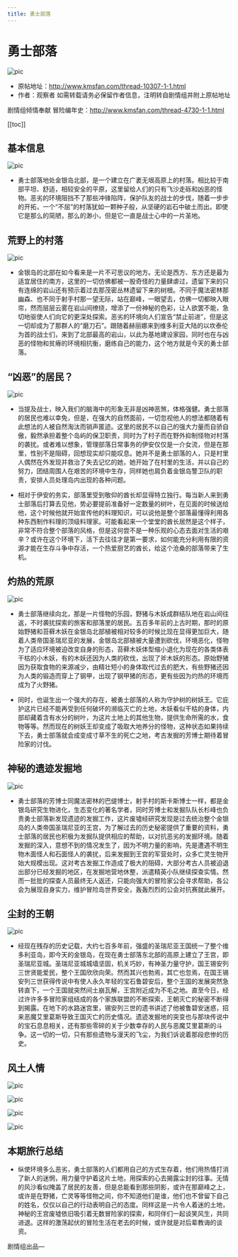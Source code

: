 ```yaml
---
title: 勇士部落
---
```


# 勇士部落

![pic](./1.png)

- 原帖地址：http://www.kmsfan.com/thread-10307-1-1.html
- 作者：观察者
如需转载请务必保留作者信息，注明转自剧情组并附上原帖地址

剧情组倾情奉献 冒险编年史：http://www.kmsfan.com/thread-4730-1-1.html

[[toc]]

## 基本信息

![pic](./2.png)

- 勇士部落地处金银岛北部，是一个建立在广袤无垠高原上的村落。相比较于南部平坦、舒适，相较安全的平原，这里留给人们的只有飞沙走砾和凶恶的怪物。恶劣的环境阻挡不了那些冲锋陷阵，保护队友的战士的步伐，随着一步步的开拓，一个“不屈”的村落犹如一颗种子般，从坚硬的岩石中破土而出。即使它是那么的简陋，那么的渺小，但是它一直是战士心中的一片圣地。

## 荒野上的村落

![pic](./3.png)

- 金银岛的北部在如今看来是一片不可思议的地方。无论是西方、东方还是最为适宜居住的南方，这里的一切仿佛都被一股奇怪的力量肆虐过，遗留下来的只有连绵的岩山还有预示着过去那茂密丛林遗留下来的树根。不同于魔法密林那幽森、也不同于射手村那一望无际，站在巅峰，一眼望去，仿佛一切都映入眼帘，然而层层云雾在岩山间缭绕，增添了一份神秘的色彩，让人欲罢不能，急切地驱使人们向它的更深处探索。恶劣的环境向人们宣告“禁止前进”，但是这一切却成为了那群人的“磨刀石”。跟随着赫丽娜来到维多利亚大陆的以坎泰伦为首的战士们，来到了北部最高的岩山，以此为基地建设家园，同时也在与凶恶的怪物和贫瘠的环境相抗衡，磨练自己的能力，这个地方就是今天的勇士部落。

## “凶恶”的居民？

![pic](./4.png)

- 当提及战士，映入我们的脑海中的形象无非是凶神恶煞，体格强健。勇士部落的居民也难以幸免，但是，在强大的自然面前，一切忽视他人的想法都随着有此想法的人被自然淘汰而销声匿迹。这里的居民不以自己的强大力量而自骄自傲，毅然承担着整个岛屿的保卫职责，同时为了村子而在野外抑制怪物对村落的袭扰。或者难以想象，管理部落日常事务的伊安仅仅是一介女流，但是在那里，性别不是阻碍，回想现实却只能叹息。她并不是勇士部落的人，只是村里人偶然在外发现并救治了失去记忆的她，她开始了在村里的生活，并以自己的努力，团结周围人在艰苦的环境中生存，同样她也肩负着金银岛警卫队的职责，安排人员处理岛内出现的各种问题。

- 相对于伊安的务实，部落里受到敬仰的酋长却显得特立独行。每当新人来到勇士部落后打算去见他，势必要提前准备好一定数量的树叶，在见面的时候送给他，这个时候他就开始宣传他的料理知识，可以说他是整个部落最懂得利用各种东西制作料理的顶级料理家。可能看起来一个堂堂的酋长居然是这个样子，非常不符合整个部落的风格，但是这何尝不是一种乐观的心态去面对生活的艰辛？或许在这个环境下，活下去往往才是第一要求，如何能充分利用有限的资源才能在生存斗争中存活，一个热爱厨艺的酋长，给这个沧桑的部落带来了生机。

## 灼热的荒原

![pic](./5.png)

- 勇士部落继续向北，那是一片怪物的乐园，野猪与木妖成群结队地在岩山间往返，不时袭扰探索的旅客和部落里的居民。五百多年前的上古时期，那时的原始野猪和苔藓木妖在金银岛北部植被相对较多的时候比现在显得更加巨大，随着人类帝国圣瑞尼亚的发展，金银岛北部植被大量遭到砍伐，环境恶化，怪物为了适应环境被迫改变自身的形态，苔藓木妖体型缩小退化为现在的各类体表干枯的小木妖，有的木妖还因为人类的砍伐，出现了斧木妖的形态。原始野猪因为获取食物的来源减少，由精壮短小的身体取代过去的肥大，有些野猪还因为人类的锻造而穿上了钢甲，出现了钢甲猪的形态，更有些因为灼热的环境而成为了火野猪。

- 同时，也诞生出一个强大的存在，被勇士部落的人称为守护树的树妖王。它庇护这片已经不能再受到任何破坏的濒临灭亡的土地，木妖看似干枯的身体，内部却藏着含有水分的树叶，为这片土地上的其他生物，提供生命所需的水，食物等等。然而现在的树妖王却变成了吸取大地养分的怪物，这种状态如果持续下去，勇士部落就会成变成寸草不生的死亡之地，考古发掘的芳博士期待着冒险家的讨伐。

## 神秘的遗迹发掘地

![pic](./6.png)

- 勇士部落的芳博士同魔法密林的巴缇博士，射手村的斯卡斯博士一样，都是金银岛研究生物进化，生态变化的著名学者，同时芳博士和发掘队队长杉峰也负责勇士部落新发现遗迹的发掘工作，这片废墟经研究发现是过去统治整个金银岛的人类帝国圣瑞尼亚的王宫，为了解过去的历史秘密提供了重要的资料，勇士部落的居民也积极为发掘队提供相应的帮助，以对抗恶劣的发掘环境。随着发掘的深入，意想不到的情况发生了，因为不明力量的影响，先是遭遇不明生物木面怪人和石面怪人的袭扰，后来发掘到王宫的军营处时，众多亡灵生物开始大规模出现。这对考古发掘工作造成了极大的阻碍，大部分考古人员被迫退出部分已经发掘的地区，在发掘地营地休整，派遣精英小队继续探查实情。然而一批批的探查人员最终无人返还，只能向强大的冒险家公会寻求帮助，各公会为展现自身实力，维护冒险岛世界安全，轰轰烈烈的公会对抗赛就此展开。

## 尘封的王朝

![pic](./7.png)

- 经现在残存的历史记载，大约七百多年前，强盛的圣瑞尼亚王国统一了整个维多利亚岛，即今天的金银岛，在现在勇士部落东北部的高原上建立了王宫，即圣瑞尼亚城。圣瑞尼亚城城墙坚固，机关巧妙，有神圣力量守护，国王锡安列三世贤能爱民，整个王国欣欣向荣。然而其兴也勃焉，其亡也忽焉，在国王锡安列三世获得传说中有使人永久年轻的宝石鲁碧安后，整个王国的发展突然急转直下，一个王国就突然间土崩瓦解，王宫附近成为不毛之地。直至今日，经过许许多多冒险家组结成的各个家族联盟的不断探索，王朝灭亡的秘密不断得到揭露。在地下的水路迷宫里，锡安列三世的遗书讲述了他被鲁碧安迷惑，招来恶魔艾里葛斯导致王国灭亡的历史情况。遗迹发掘地的突变也与那块传说中的宝石息息相关，还有那些零碎的关于少数幸存的人民与恶魔艾里葛斯的斗争。这一切的一切，只有那些遗物与漫天的飞尘，为我们诉说着那段悲惨的历史。

## 风土人情

![pic](./8.png)

![pic](./9.png)

![pic](./10.png)

![pic](./11.png)


## 本期旅行总结

- 纵使环境多么恶劣，勇士部落的人们都用自己的方式生存着，他们用热情打消了新人的迷惘，用力量守护着这片土地，用探索的心去揭露尘封的往事。无情的风沙看似掩盖了居民的友善，但是总能看到那些阴影，或许在那巅峰之上，或许是在野猪，亡灵等等怪物之间，你不知道他们是谁，他们也不曾留下自己的姓名，仅仅以自己的行动表明自己的态度。同样这是一片令人着迷的土地，神秘的王宫废墟依旧吸引着无数冒险家的探索，和同伴们一起谈笑风生，共同进退。这样的激荡起伏的冒险生活在老去的时候，或许就是对后辈教诲的谈资。


剧情组出品—
